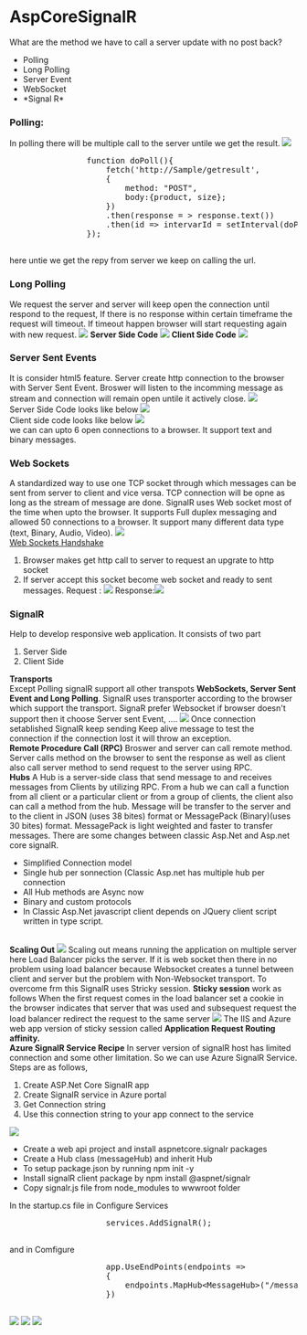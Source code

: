 # AspCoreSignalR
<div>
    What are the method we have to call a server update with no post back?
        <ul>
            <li>Polling</li>
            <li>Long Polling</li>
            <li>Server Event</li>
            <li>WebSocket</li>
            <li>*Signal R*</li>
        </ul>
        <p>
            <h3>Polling:</h3>
            In polling there will be multiple call to the server untile we get the result.
                    <img src="Images/Polling.JPG" />
            <pre>
                function doPoll(){
                    fetch('http://Sample/getresult', 
                    {
                        method: "POST",
                        body:{product, size};
                    })
                    .then(response = &gt; response.text())
                    .then(id =&gt; intervarId = setInterval(doPoll, 1000, id));
                });
            </pre>
            here untie we get the repy from server we keep on calling the url.
        </p>
        <p>
            <h3>Long Polling</h3>
            We request the server and server will keep open the connection until respond to the request, If there is no response within certain timeframe the request will timeout. If timeout happen browser will start requesting again with new request.
            <img src="Images/LongPolling.JPG" />
            <b>Server Side Code</b>
            <img src="Images/LongPollingServer_Example.JPG" />
            <b>Client Side Code</b>
            <img src="Images/LongPollingClient_Example.JPG" />
        </p>
        <p>
            <h3>Server Sent Events</h3>
            It is consider html5 feature.
            Server create http connection to the browser with Server Sent Event. Broswer will listen to the incomming message as stream and connection will remain open untile it actively close.
            <img src="Images/Server_Sent_Event.JPG" /><br>
            Server Side Code looks like below
            <img src="Images/Server_Sent_Event_Server_Code.JPG" /><br>
            Client side code looks like below
            <img src="Images/Server_Sent_Event_Client_Code.JPG" /><br>
            we can can upto 6 open connections to a browser. It support text and binary messages.
        </p>
        <p>
            <h3>Web Sockets</h3>
            A standardized way to use one TCP socket through which messages can be sent from server to client and vice versa. TCP connection will be opne as long as the stream of message are done. SignalR uses Web socket most of the time when upto the browser. It supports Full duplex messaging and allowed 50 connections to a browser.
            It support many different data type (text, Binary, Audio, Video).
            <img src="Images/Lifetime_Websocket.JPG" />
            <br>
            <u>Web Sockets Handshake</u><br>
             <ol>
                <li>Browser makes get http call to server to request an upgrate to http socket</li>
                <li>If server accept this socket become web socket and ready to sent messages.
                Request : <img src="Images/WebSocket_HandshakRequest.JPG" />
                Response:<img src="Images/WebSocket_HandshakServerResponset.JPG" />
                </li>
             </ol>
        </p>
        <p>
            <h3><b>SignalR</b></h3>
            Help to develop responsive web application. 
            It consists of two part
            <ol>
            <li>Server Side</li>
            <li>Client Side</li>
            </ol>
            <b>Transports</b><br>
            Except Polling signalR support all other transpots <strong>WebSockets, Server Sent Event and Long Polling</strong>. SignalR uses transporter according to the browser which support the transport. SignaR prefer Websocket if browser doesn't support then it choose Server sent Event, ....
            <img src="Images/SignalR_Transporters.JPG" />
            Once connection setablished SignalR keep sending Keep alive message to test the connection if the connection lost it will throw an exception.
            <br>
            <strong>Remote Procedure Call (RPC)</strong>
            Broswer and server can call remote method. Server calls method on the browser to sent the response as well as client also call server method to send request to the server using RPC.
            <br>
            <strong>Hubs</strong>
            A Hub is a server-side class that send message to and receives messages from Clients by utilizing RPC. 
            From a hub we can call a function from all client or a particular client or from a group of clients, the client also can call a method from the hub. Message will be transfer to the server and to the client in JSON (uses 38 bites) format or MessagePack (Binary)(uses 30 bites) format. MessagePack is light weighted and faster to transfer messages.
            There are some changes between classic Asp.Net and Asp.net core signalR.
            <ul>
            <li>Simplified Connection model</li>
            <li>Single hub per sonnection (Classic Asp.net has multiple hub per connection</li>
            <li>All Hub methods are Async now</li>
            <li>Binary and custom protocols</li>
            <li>In Classic Asp.Net javascript client depends on JQuery client script written in type script.</li>
            </ul>
            <br>
            <b>Scaling Out</b>
            <img src="Images/Scaling-Out.JPG">
            Scaling out means running the application on multiple server  here Load Balancer picks the server. If it is web socket then there in no problem using load balancer because Websocket creates a tunnel between client and server but the problem with Non-Websocket transport. To overcome frm this SignalR uses Stricky session.
            <strong>Sticky session</strong> work as follows
            When the first request comes in the load balancer set a cookie in the browser indicates that server that was used and subsequest request the load balancer redirect the request to the same server
            <img src="Images/Sticky-Session-Scaling-Out.JPG">
            The IIS and Azure web app version of sticky session called <b>Application Request Routing affinity.</b> <br>
            <b>Azure SignalR Service Recipe</b>
            In server version of signalR host has limited connection and some other limitation. So we can use Azure SignalR Service. Steps are as follows,
            <ol>
            <li>Create ASP.Net Core SignalR app</li>
            <li>Create SignalR service in Azure portal</li>
            <li>Get Connection string</li>
            <li>Use this connection string to your app connect to the service</li>
            </ol>
            <img src="Images/Azure-SignalR-Service.JPG">
            <p>
                <ul>
                    <li>Create a web api project and install aspnetcore.signalr packages</li>
                    <li>Create a Hub class (messageHub) and inherit Hub</li>
                    <li>To setup package.json by running npm init -y</li>
                    <li>Install signalR client package by npm install @aspnet/signalr</li>
                    <li>Copy signalr.js file from node_modules to wwwroot folder</li>
                </ul>
                In the startup.cs file in Configure Services
                <pre>
                    services.AddSignalR();
                </pre>
                and in Comfigure
                <pre>
                    app.UseEndPoints(endpoints =&gt;
                    {
                        endpoints.MapHub&lt;MessageHub&gt;("/messages");
                    })
                </pre>
                <img src="Images/Index_Html.JPG">
                <img src="Images/Message_Hub_cs.JPG">
                <img src="Images/Message_js.JPG">
            </p>
        </p>

</div>